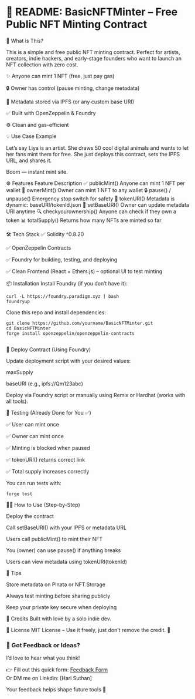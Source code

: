 # 📄 README: BasicNFTMinter – Free Public NFT Minting Contract

🧾 What is This?


This is a simple and free public NFT minting contract.
Perfect for artists, creators, indie hackers, and early-stage founders who want to launch an NFT collection with zero cost.


✨ Anyone can mint 1 NFT (free, just pay gas)

🔒 Owner has control (pause minting, change metadata)

💾 Metadata stored via IPFS (or any custom base URI)

✅ Built with OpenZeppelin & Foundry

⚙️ Clean and gas-efficient

💡 Use Case Example

Let’s say Liya is an artist.
She draws 50 cool digital animals and wants to let her fans mint them for free.
She just deploys this contract, sets the IPFS URL, and shares it.

Boom — instant mint site.

⚙️ Features
Feature	Description
✅ publicMint()	Anyone can mint 1 NFT per wallet
👑 ownerMint()	Owner can mint 1 NFT to any wallet
🔒 pause() / unpause()	Emergency stop switch for safety
🧠 tokenURI()	Metadata is dynamic: baseURI/tokenId.json
📝 setBaseURI()	Owner can update metadata URI anytime
🔍 checkyourownership()	Anyone can check if they own a token
📊 totalSupply()	Returns how many NFTs are minted so far

🛠️ Tech Stack
✅ Solidity ^0.8.20

✅ OpenZeppelin Contracts

✅ Foundry for building, testing, and deploying

✅ Clean Frontend (React + Ethers.js) – optional UI to test minting

📦 Installation
Install Foundry (if you don’t have it):

```
curl -L https://foundry.paradigm.xyz | bash
foundryup

```

Clone this repo and install dependencies:

```
git clone https://github.com/yourname/BasicNFTMinter.git
cd BasicNFTMinter
forge install openzeppelin/openzeppelin-contracts


```


🚀 Deploy Contract (Using Foundry)


Update deployment script with your desired values:

maxSupply

baseURI (e.g., ipfs://Qm123abc)

Deploy via Foundry script or manually using Remix or Hardhat (works with all tools).

🧪 Testing (Already Done for You ✅)

✅ User can mint once

✅ Owner can mint once

✅ Minting is blocked when paused

✅ tokenURI() returns correct link

✅ Total supply increases correctly

You can run tests with:

```
forge test
```


🧙‍♂️ How to Use (Step-by-Step)


Deploy the contract

Call setBaseURI() with your IPFS or metadata URL

Users call publicMint() to mint their NFT

You (owner) can use pause() if anything breaks

Users can view metadata using tokenURI(tokenId)

🧠 Tips

Store metadata on Pinata or NFT.Storage

Always test minting before sharing publicly

Keep your private key secure when deploying

💙 Credits
Built with love by a solo indie dev.

📄 License
MIT License – Use it freely, just don’t remove the credit. 🙏



### 💬 Got Feedback or Ideas?

I’d love to hear what you think!

👉 Fill out this quick form: [Feedback Form](https://forms.gle/a1E8R1DbXEP81mru8)  
Or DM me on Linkdin: [Hari Suthan]

Your feedback helps shape future tools 🙌
